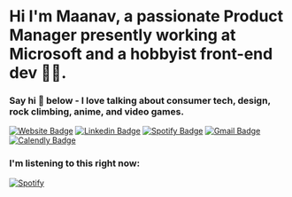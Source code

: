 # Hi I'm Maanav, a passionate Product Manager presently working at Microsoft and a hobbyist front-end dev 👨‍💻.

### Say hi 👋 below - I love talking about consumer tech, design, rock climbing, anime, and video games.
[![Website Badge](https://img.shields.io/badge/MaanavDalal.com-3d8ddf?style=for-the-badge&logo=Safari&logoColor=white&link=https://maanavdalal.com/)](https://maanavdalal.com/)
[![Linkedin Badge](https://img.shields.io/badge/MaanavDalal-0077B5?style=for-the-badge&logo=Linkedin&logoColor=white&link=https://www.linkedin.com/in/maanavdalal/)](https://www.linkedin.com/in/maanavdalal/)
[![Spotify Badge](https://img.shields.io/badge/Maanav-1ED760?style=for-the-badge&logo=Spotify&logoColor=white&link=https://open.spotify.com/user/ultimated100)](https://open.spotify.com/user/ultimated100)
[![Gmail Badge](https://img.shields.io/badge/Email_me!-D14836?style=for-the-badge&logo=Gmail&logoColor=white&link=mailto:maanavdalal@gmail.com)](mailto:maanavdalal@gmail.com)
[![Calendly Badge](https://img.shields.io/badge/Schedule_a_meeting-006BFF?style=for-the-badge&logo=calendly&logoColor=white&link=https://calendly.com/maanavdalal/45min)](https://calendly.com/maanavdalal/45min)


### I'm listening to this right now:
[![Spotify](https://novatorem-git-master.maanavd.vercel.app/api/spotify)](https://open.spotify.com/user/ultimated100)

